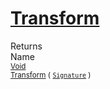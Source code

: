 # [Transform](./ImageGenerator-100663679.md)


Returns<img width=500/>Name
<br>
<sub>[Void](https://docs.microsoft.com/en-us/dotnet/api/System.Void)</sub><img width=500/><sub>[Transform](./ImageGenerator-100663679.md) ( [`Signature`](./../../Signature.md) )</sub><br>


